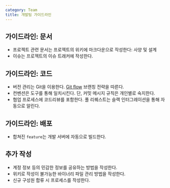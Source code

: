 ```yaml
---
category: Team
title: 개발팀 가이드라인
---
```



## 가이드라인: 문서
* 프로젝트 관련 문서는 프로젝트의 위키에 마크다운으로 작성한다: 사양 및 설계
* 이슈는 프로젝트의 이슈 트래커에 작성한다.


## 가이드라인: 코드
* 버전 관리는 Git을 이용한다. [Git flow](http://nvie.com/posts/a-successful-git-branching-model/) 브랜칭 전략을 따른다.
* 컨벤션은 도구를 통해 일치시킨다. 단, 커밋 메시지 규칙은 개인별로 숙지한다.
* 협업 프로세스에 코드리뷰를 포함한다. 풀 리퀘스트는 슬랙 인터그레이션을 통해 자동으로 알린다.


## 가이드라인: 배포
* 합쳐진 `feature`는 개발 서버에 자동으로 빌드한다.


## 추가 작성
* 계정 정보 등의 민감한 정보를 공유하는 방법을 작성한다.
* 위키로 작성이 불가능한 바이너리 파일 관리 방법을 작성한다.
* 신규 구성원 합류 시 프로세스를 작성한다.

